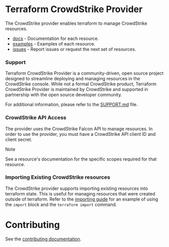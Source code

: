 # Terraform CrowdStrike Provider

The CrowdStrike provider enables terraform to manage CrowdStrike resources.
 
- [docs](./docs/) - Documentation for each resource.
- [examples](./examples/) - Examples of each resource.
- [issues](https://github.com/crowdstrike/terraform-provider-crowdstrike/issues) - Report issues or request the next set of resources.

### Support

Terraform CrowdStrike Provider is a community-driven, open source project designed to streamline deploying and managing resources in the CrowdStrike console. While not a formal CrowdStrike product, Terraform CrowdStrike Provider is maintained by CrowdStrike and supported in partnership with the open source developer community.

For additional information, please refer to the [SUPPORT.md](./SUPPORT.md) file.

### CrowdStrike API Access
The provider uses the CrowdStrike Falcon API to manage resources. In order to use the provider, you must have a CrowdStrike API client ID and client secret.

> [!NOTE]
> See a resource's documentation for the specific scopes required for that resource.

### Importing Existing CrowdStrike resources

The CrowdStrike provider supports importing existing resources into terraform state. This is useful for managing resources that were created outside of terraform. Refer to the [importing guide](./docs/importing.md) for an example of using the `import` block and the `terraform import` command.

# Contributing
See the [contributing documentation](./CONTRIBUTING.md).
